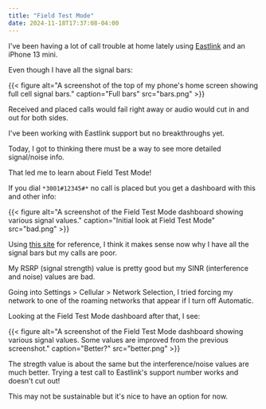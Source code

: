 ```yaml
---
title: "Field Test Mode"
date: 2024-11-18T17:37:08-04:00
---
```


I've been having a lot of call trouble at home lately using [Eastlink](https://eastlink.ca/) and an iPhone 13 mini.

Even though I have all the signal bars:

{{< figure
  alt="A screenshot of the top of my phone's home screen showing full cell signal bars."
  caption="Full bars"
  src="bars.png" >}}

Received and placed calls would fail right away or audio would cut in and out for both sides.

I've been working with Eastlink support but no breakthroughs yet.

Today, I got to thinking there must be a way to see more detailed signal/noise info.

That led me to learn about Field Test Mode!

If you dial `*3001#12345#*` no call is placed but you get a dashboard with this and other info:

{{< figure
  alt="A screenshot of the Field Test Mode dashboard showing various signal values."
  caption="Initial look at Field Test Mode"
  src="bad.png" >}}

Using [this site](https://www.waveform.com/a/b/guides/field-test-guide#field-test-mode-for-iphones) for reference,
I think it makes sense now why I have all the signal bars but my calls are poor.

My RSRP (signal strength) value is pretty good but my SINR (interference and noise) values are bad.

Going into Settings > Cellular > Network Selection, I tried forcing my network to one of the roaming networks that appear if I turn off Automatic.

Looking at the Field Test Mode dashboard after that, I see:

{{< figure
  alt="A screenshot of the Field Test Mode dashboard showing various signal values. Some values are improved from the previous screenshot."
  caption="Better?"
  src="better.png" >}}

The stregth value is about the same but the interference/noise values are much better.
Trying a test call to Eastlink's support number works and doesn't cut out!

This may not be sustainable but it's nice to have an option for now.
